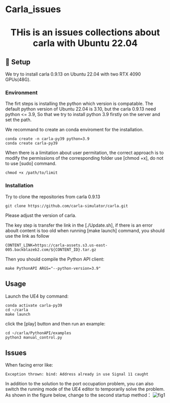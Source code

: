 # Carla_issues
<h1 align=center>
THis is an issues collections about carla with Ubuntu 22.04
</h1>

## 📌 Setup
We try to install carla 0.9.13 on Ubuntu 22.04 with two RTX 4090 GPUs(48G).

### Environment 
The firt steps is installing the python which version is compatable. The default python version of Ubuntu 22.04 is 3.10, but the carla 0.9.13 need python <= 3.9, So that we try to install python 3.9 firstly on the server and set the path.

We recommand to create an conda enviroment for the installation.
    
    conda create -n carla-py39 python=3.9
    conda create carla-py39
    
When there is a limitation about user permitation, the correct approach is to modify the permissions of the corresponding folder use [chmod +x], do not to use [sudo] command.

    chmod +x /path/to/limit
    
### Installation
Try to clone the repositories from carla 0.9.13

    git clone https://github.com/carla-simulator/carla.git

Please adjust the version of carla.

The key step is transfer the link in the [./Update.sh], if there is an error aboult content is too old when running [make launch] command, you should use the link as follow

    CONTENT_LINK=https://carla-assets.s3.us-east-005.backblazeb2.com/${CONTENT_ID}.tar.gz

Then you should compile the Python API client:

    make PythonAPI ARGS="--python-version=3.9"

## Usage
Launch the UE4 by command:

    conda activate carla-py39
    cd ~/carla
    make launch

click the [play] button and then run an example: 

    cd ~/carla/PythonAPI/examples
    python3 manual_control.py

## Issues
When facing error like:

    Exception thrown: bind: Address already in use Signal 11 caught

In addition to the solution to the port occupation problem, you can also switch the running mode of the UE4 editor to temporarily solve the problem. As shown in the figure below, change to the second startup method：
![fig1](./images/address_error.png)
